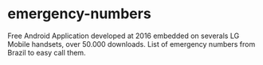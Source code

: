 # emergency-numbers

Free Android Application developed at 2016 embedded on severals LG Mobile handsets, over 50.000 downloads.
List of emergency numbers from Brazil to easy call them.